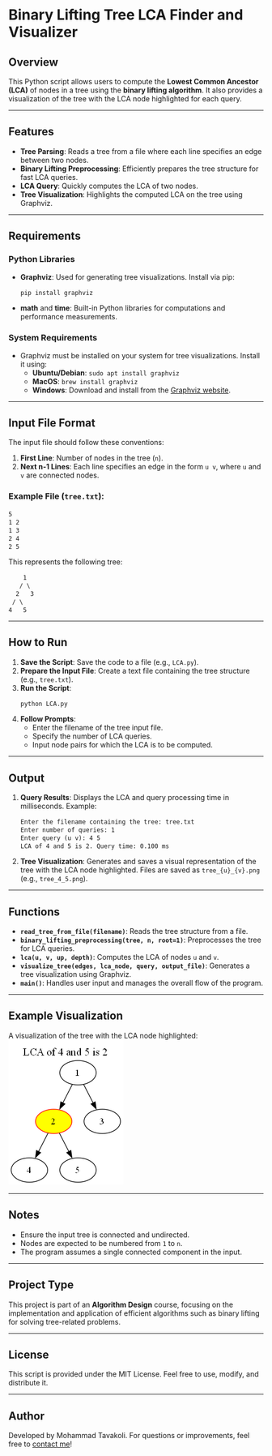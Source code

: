 # Binary Lifting Tree LCA Finder and Visualizer

## Overview
This Python script allows users to compute the **Lowest Common Ancestor (LCA)** of nodes in a tree using the **binary lifting algorithm**. It also provides a visualization of the tree with the LCA node highlighted for each query.

---

## Features
- **Tree Parsing**: Reads a tree from a file where each line specifies an edge between two nodes.
- **Binary Lifting Preprocessing**: Efficiently prepares the tree structure for fast LCA queries.
- **LCA Query**: Quickly computes the LCA of two nodes.
- **Tree Visualization**: Highlights the computed LCA on the tree using Graphviz.

---

## Requirements
### Python Libraries
- **Graphviz**: Used for generating tree visualizations. Install via pip:
  ```bash
  pip install graphviz
  ```
- **math** and **time**: Built-in Python libraries for computations and performance measurements.

### System Requirements
- Graphviz must be installed on your system for tree visualizations. Install it using:
  - **Ubuntu/Debian**: `sudo apt install graphviz`
  - **MacOS**: `brew install graphviz`
  - **Windows**: Download and install from the [Graphviz website](https://graphviz.org/download/).

---

## Input File Format
The input file should follow these conventions:
1. **First Line**: Number of nodes in the tree (`n`).
2. **Next n-1 Lines**: Each line specifies an edge in the form `u v`, where `u` and `v` are connected nodes.

### Example File (`tree.txt`):
```
5
1 2
1 3
2 4
2 5
```
This represents the following tree:
```
    1
   / \
  2   3
 / \
4   5
```

---

## How to Run
1. **Save the Script**: Save the code to a file (e.g., `LCA.py`).
2. **Prepare the Input File**: Create a text file containing the tree structure (e.g., `tree.txt`).
3. **Run the Script**:
   ```bash
   python LCA.py
   ```
4. **Follow Prompts**:
   - Enter the filename of the tree input file.
   - Specify the number of LCA queries.
   - Input node pairs for which the LCA is to be computed.

---

## Output
1. **Query Results**: Displays the LCA and query processing time in milliseconds.
   Example:
   ```
   Enter the filename containing the tree: tree.txt
   Enter number of queries: 1
   Enter query (u v): 4 5
   LCA of 4 and 5 is 2. Query time: 0.100 ms
   ```

2. **Tree Visualization**: Generates and saves a visual representation of the tree with the LCA node highlighted. Files are saved as `tree_{u}_{v}.png` (e.g., `tree_4_5.png`).

---

## Functions
- **`read_tree_from_file(filename)`**: Reads the tree structure from a file.
- **`binary_lifting_preprocessing(tree, n, root=1)`**: Preprocesses the tree for LCA queries.
- **`lca(u, v, up, depth)`**: Computes the LCA of nodes `u` and `v`.
- **`visualize_tree(edges, lca_node, query, output_file)`**: Generates a tree visualization using Graphviz.
- **`main()`**: Handles user input and manages the overall flow of the program.

---

## Example Visualization
A visualization of the tree with the LCA node highlighted:
![Tree Visualization Example](tree_4_5.png.png)

---

## Notes
- Ensure the input tree is connected and undirected.
- Nodes are expected to be numbered from `1` to `n`.
- The program assumes a single connected component in the input.

---

## Project Type
This project is part of an **Algorithm Design** course, focusing on the implementation and application of efficient algorithms such as binary lifting for solving tree-related problems.

---

## License
This script is provided under the MIT License. Feel free to use, modify, and distribute it.

---

## Author
Developed by Mohammad Tavakoli. For questions or improvements, feel free to [contact me](www.linkedin.com/in/mohammadhasan-tavakoli-3551b6215)!

